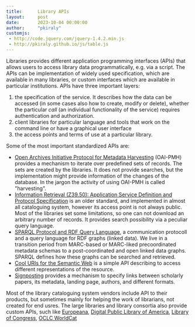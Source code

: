 ```yaml
---
title:      Library APIs
layout:     post
date:       2023-10-04 00:00:00
author:     "pkiraly"
customjs:
 - http://code.jquery.com/jquery-1.4.2.min.js
 - http://pkiraly.github.io/js/table.js
---
```


Libraries provides different application programming interfaces (APIs) that allows users to access library data programmatically, e.g. via a script. The APIs can be implementation of widely used specification, which are available in many libraries, or custom interfaces which are available in particular institutions. APIs have three important layers: 

<!-- more -->

1. the specification of the service. It describes how the data can be accessed (in some cases also how to create, modify or delete), whether the particular _call_ (an individual functionality of the service) requires authentication and authorization.
2. client libraries for particular language and tools that work on the command line or have a graphical user interface
3. the access points and terms of use at a particular library. 

Some of the most important standardized APIs are:

* [Open Archives Initiative Protocol for Metadata Harvesting](https://www.openarchives.org/pmh/) (OAI-PMH) provides a mechanism to iterate over predefined sets of records. The sets are created by the libraries. It does not provide searches, but the implementation might provide information of the changes of the database. In the jargon the activity of using OAI-PMH is called "harvesting".
* [Information Retrieval (Z39.50): Application Service Definition and Protocol Specification](https://www.loc.gov/z3950/agency/) is an older standard, and implemented in almost all cataloguing system, however its access point is not always public. Most of the libraries set some limitations, so one can not download an arbitrary number of records. It provides search possibility via a peculiar query language.
* [SPARQL Protocol and RDF Query Language](https://www.w3.org/TR/sparql11-overview/), a communication protocoll and a query language for RDF graphs (linked data). We live in a transition period from MARC-based or MARC-liked precoordinated metadata schemas to a post-coordinated and open linked data graphs. SPARQL defines how these graphs can be searched and retrieved. 
* [Cool URIs for the Semantic Web](https://www.w3.org/TR/cooluris/) is a simple API describing to access different representations of the resource.
* [Signposting](https://signposting.org/) provides a mechanism to specify links between scholarly papers, its metadata, landing page, authors, and different formats.

Most of the library cataloguing system vendors include API to their products, but sometimes mainly for helping the work of librarians, not created for end usres. The large libraries and library consortia also provide custom APIs, such like [Europeana](https://pro.europeana.eu/page/apis), [Digital Public Library of America](https://dp.la/guides/for-developers), [Library of Congress](https://www.loc.gov/apis/), [OCLC WorldCat](https://developer.api.oclc.org/wcv2)